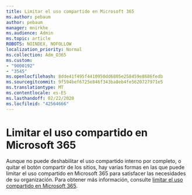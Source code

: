 ```yaml
---
title: Limitar el uso compartido en Microsoft 365
ms.author: pebaum
author: pebaum
manager: mnirkhe
ms.audience: Admin
ms.topic: article
ROBOTS: NOINDEX, NOFOLLOW
localization_priority: Normal
ms.collection: Adm_O365
ms.custom:
- "9000192"
- "3545"
ms.openlocfilehash: 8dde41f495f4410950dd6805e258459e8686fedb
ms.sourcegitcommit: 9f594bef6725e846f343ba8eb4fe5620727971e5
ms.translationtype: MT
ms.contentlocale: es-ES
ms.lasthandoff: 02/22/2020
ms.locfileid: "42564666"
---
```

# <a name="limit-sharing-in-microsoft-365"></a>Limitar el uso compartido en Microsoft 365

Aunque no puede deshabilitar el uso compartido interno por completo, o quitar el botón compartir de los sitios, hay varias formas en las que puede limitar el uso compartido en Microsoft 365 para satisfacer las necesidades de su organización. Para obtener más información, consulte [limitar el uso compartido en Microsoft 365](https://docs.microsoft.com/Office365/Enterprise/microsoft-365-limit-sharing).
